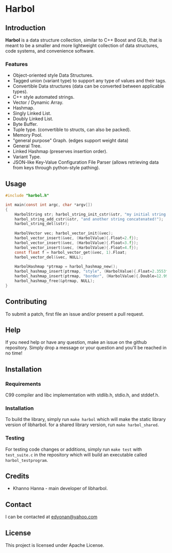 # Harbol

## Introduction

**Harbol** is a data structure collection, similar to C++ Boost and GLib, that is meant to be a smaller and more lightweight collection of data structures, code systems, and convenience software.


### Features

* Object-oriented style Data Structures.
* Tagged union (variant type) to support any type of values and their tags.
* Convertible Data structures (data can be converted between applicable types).
* C++ style automated strings.
* Vector / Dynamic Array.
* Hashmap.
* Singly Linked List.
* Doubly Linked List.
* Byte Buffer.
* Tuple type. (convertible to structs, can also be packed).
* Memory Pool.
* "general purpose" Graph. (edges support weight data)
* General Tree.
* Linked Hashmap (preserves insertion order).
* Variant Type.
* JSON-like Key-Value Configuration File Parser (allows retrieving data from keys through python-style pathing).


## Usage

```c
#include "harbol.h"

int main(const int argc, char *argv[])
{
	HarbolString str; harbol_string_init_cstr(&str, "my initial string!");
	harbol_string_add_cstr(&str, "and another string concatenated!");
	harbol_string_del(&str);
	
	HarbolVector vec; harbol_vector_init(&vec);
	harbol_vector_insert(&vec, (HarbolValue){.Float=2.f});
	harbol_vector_insert(&vec, (HarbolValue){.Float=3.f});
	harbol_vector_insert(&vec, (HarbolValue){.Float=4.f});
	const float f = harbol_vector_get(&vec, 1).Float;
	harbol_vector_del(&vec, NULL);
	
	HarbolHashmap *ptrmap = harbol_hashmap_new();
	harbol_hashmap_insert(ptrmap, "style", (HarbolValue){.Float=2.3553f});
	harbol_hashmap_insert(ptrmap, "border", (HarbolValue){.Double=12.995});
	harbol_hashmap_free(&ptrmap, NULL);
}
```

## Contributing

To submit a patch, first file an issue and/or present a pull request.

## Help

If you need help or have any question, make an issue on the github repository.
Simply drop a message or your question and you'll be reached in no time!

## Installation

### Requirements

C99 compiler and libc implementation with stdlib.h, stdio.h, and stddef.h.

### Installation

To build the library, simply run `make harbol` which will make the static library version of libharbol.
for a shared library version, run `make harbol_shared`.

### Testing

For testing code changes or additions, simply run `make test` with `test_suite.c` in the repository which will build an executable called `harbol_testprogram`.


## Credits

* Khanno Hanna - main developer of libharbol.


## Contact

I can be contacted at edyonan@yahoo.com


## License

This project is licensed under Apache License.
